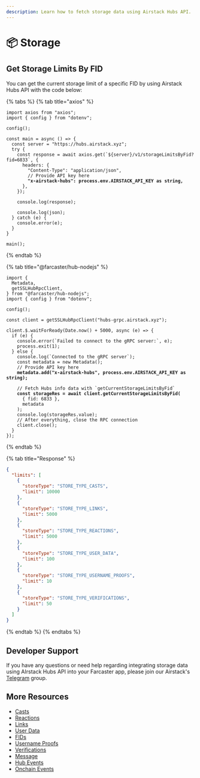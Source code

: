 ```yaml
---
description: Learn how to fetch storage data using Airstack Hubs API.
---
```


# 📦 Storage

## Get Storage Limits By FID

You can get the current storage limit of a specific FID by using Airstack Hubs API with the code below:

{% tabs %}
{% tab title="axios" %}
<pre class="language-typescript"><code class="lang-typescript">import axios from "axios";
import { config } from "dotenv";

config();

const main = async () => {
  const server = "https://hubs.airstack.xyz";
  try {
    const response = await axios.get(`${server}/v1/storageLimitsByFid?fid=6833`, {
      headers: {
        "Content-Type": "application/json",
        // Provide API key here
<strong>        "x-airstack-hubs": process.env.AIRSTACK_API_KEY as string,
</strong>      },
    });
  
    console.log(response);
  
    console.log(json);
  } catch (e) {
    console.error(e);
  }
}

main();
</code></pre>
{% endtab %}

{% tab title="@farcaster/hub-nodejs" %}
<pre class="language-typescript"><code class="lang-typescript">import {
  Metadata,
  getSSLHubRpcClient,
} from "@farcaster/hub-nodejs";
import { config } from "dotenv";

config();

const client = getSSLHubRpcClient("hubs-grpc.airstack.xyz");

client.$.waitForReady(Date.now() + 5000, async (e) => {
  if (e) {
    console.error(`Failed to connect to the gRPC server:`, e);
    process.exit(1);
  } else {
    console.log(`Connected to the gRPC server`);
    const metadata = new Metadata();
    // Provide API key here
<strong>    metadata.add("x-airstack-hubs", process.env.AIRSTACK_API_KEY as string);
</strong>
    // Fetch Hubs info data with `getCurrentStorageLimitsByFid`
<strong>    const storageRes = await client.getCurrentStorageLimitsByFid(
</strong>      { fid: 6833 },
      metadata
    );
    console.log(storageRes.value);
    // After everything, close the RPC connection
    client.close();
  }
});
</code></pre>
{% endtab %}

{% tab title="Response" %}
```json
{
  "limits": [
    {
      "storeType": "STORE_TYPE_CASTS",
      "limit": 10000
    },
    {
      "storeType": "STORE_TYPE_LINKS",
      "limit": 5000
    },
    {
      "storeType": "STORE_TYPE_REACTIONS",
      "limit": 5000
    },
    {
      "storeType": "STORE_TYPE_USER_DATA",
      "limit": 100
    },
    {
      "storeType": "STORE_TYPE_USERNAME_PROOFS",
      "limit": 10
    },
    {
      "storeType": "STORE_TYPE_VERIFICATIONS",
      "limit": 50
    }
  ]
}
```
{% endtab %}
{% endtabs %}

## Developer Support

If you have any questions or need help regarding integrating storage data using AIrstack Hubs API into your Farcaster app, please join our Airstack's [Telegram](https://t.me/+1k3c2FR7z51mNDRh) group.

## More Resources

* [Casts](casts.md)
* [Reactions](reactions.md)
* [Links](links.md)
* [User Data](user-data.md)
* [FIDs](fids.md)
* [Username Proofs](username-proofs.md)
* [Verifications](verifcations.md)
* [Message](message.md)
* [Hub Events](hub-events.md)
* [Onchain Events](onchain-events.md)
